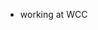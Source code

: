 - working at WCC

<!---
drift/drift is a ✨ special ✨ repository because its `README.md` (this file) appears on your GitHub profile.
You can click the Preview link to take a look at your changes.
--->

